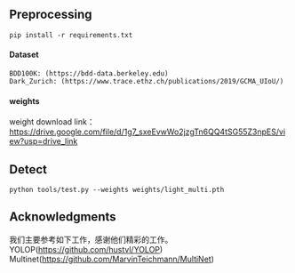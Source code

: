 ## Preprocessing
```
pip install -r requirements.txt
```
#### Dataset
```
BDD100K: (https://bdd-data.berkeley.edu)
Dark_Zurich: (https://www.trace.ethz.ch/publications/2019/GCMA_UIoU/)
```
#### weights
weight download link：https://drive.google.com/file/d/1g7_sxeEvwWo2jzgTn6QQ4tSG55Z3npES/view?usp=drive_link

## Detect
```
python tools/test.py --weights weights/light_multi.pth
```
## Acknowledgments
我们主要参考如下工作，感谢他们精彩的工作。YOLOP(https://github.com/hustvl/YOLOP)
Multinet(https://github.com/MarvinTeichmann/MultiNet)
